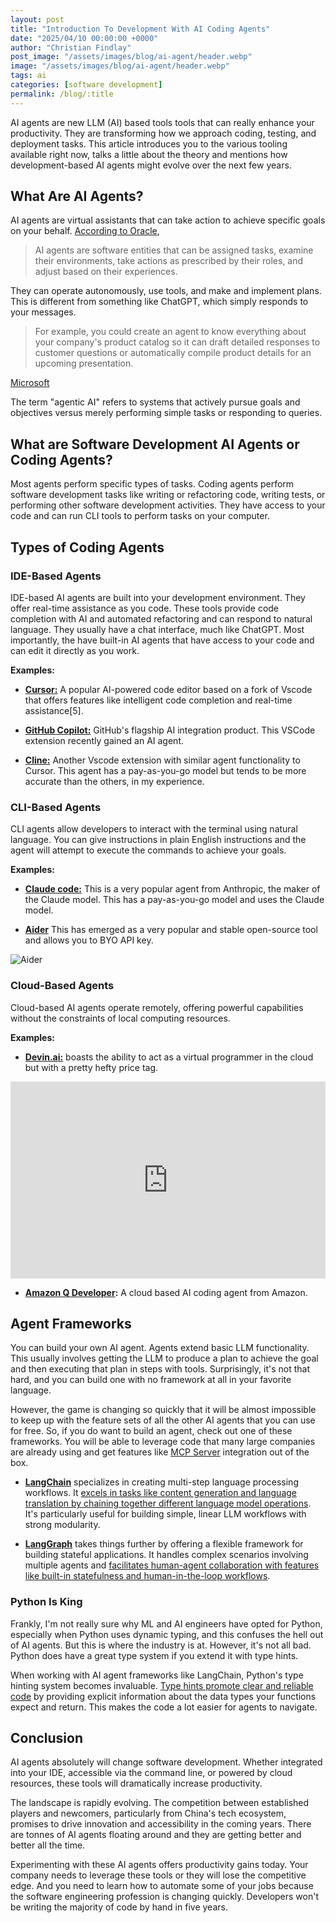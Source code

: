 ```yaml
---
layout: post
title: "Introduction To Development With AI Coding Agents"
date: "2025/04/10 00:00:00 +0000"
author: "Christian Findlay"
post_image: "/assets/images/blog/ai-agent/header.webp"
image: "/assets/images/blog/ai-agent/header.webp"
tags: ai
categories: [software development]
permalink: /blog/:title
---
```


AI agents are new LLM (AI) based tools tools that can really enhance your productivity. They are transforming how we approach coding, testing, and deployment tasks. This article introduces you to the various tooling available right now, talks a little about the theory and mentions how development-based AI agents might evolve over the next few years.

## What Are AI Agents?
AI agents are virtual assistants that can take action to achieve specific goals on your behalf. [According to Oracle](https://www.oracle.com/au/artificial-intelligence/ai-agents/),

> AI agents are software entities that can be assigned tasks, examine their environments, take actions as prescribed by their roles, and adjust based on their experiences.

They can operate autonomously, use tools, and make and implement plans. This is different from something like ChatGPT, which simply responds to your messages.

> For example, you could create an agent to know everything about your company's product catalog so it can draft detailed responses to customer questions or automatically compile product details for an upcoming presentation.

[Microsoft](https://news.microsoft.com/source/features/ai/ai-agents-what-they-are-and-how-theyll-change-the-way-we-work/)

The term "agentic AI" refers to systems that actively pursue goals and objectives versus merely performing simple tasks or responding to queries. 

## What are Software Development AI Agents or Coding Agents?

Most agents perform specific types of tasks. Coding agents perform software development tasks like writing or refactoring code, writing tests, or performing other software development activities. They have access to your code and can run CLI tools to perform tasks on your computer.

## Types of Coding Agents

### IDE-Based Agents

IDE-based AI agents are built into your development environment. They offer real-time assistance as you code. These tools provide code completion with AI and automated refactoring and can respond to natural language. They usually have a chat interface, much like ChatGPT. Most importantly, the have built-in AI agents that have access to your code and can edit it directly as you work.

**Examples:**

- [**Cursor:**](https://www.cursor.com) A popular AI-powered code editor based on a fork of Vscode that offers features like intelligent code completion and real-time assistance[5].

<!-- <video controls src="[/assets/images/blog/nimble_charts/iosdemo.mp4](https://assets.basehub.com/191e7e6d/2c99e8a087f981290dc74d2b621a7192/current-best-for-two-mp4.mp4)" title="Cursor"  width="100%" height="360" style="border-radius: 6px;align-items: center;" alt="Cursor Demo"></video> -->

- [**GitHub Copilot:**](https://github.com/features/copilot) GitHub's flagship AI integration product. This VSCode extension recently gained an AI agent.

- [**Cline:**](https://cline.bot/) Another Vscode extension with similar agent functionality to Cursor. This agent has a pay-as-you-go model but tends to be more accurate than the others, in my experience.

### CLI-Based Agents

CLI agents allow developers to interact with the terminal using natural language. You can give instructions in plain English instructions and the agent will attempt to execute the commands to achieve your goals.

**Examples:**

- [**Claude code:**](https://docs.anthropic.com/en/docs/agents-and-tools/claude-code/overview) This is a very popular agent from Anthropic, the maker of the Claude model. This has a pay-as-you-go model and uses the Claude model.

- [**Aider**](https://github.com/Aider-AI/aider) This has emerged as a very popular and stable open-source tool and allows you to BYO API key.

![Aider](https://camo.githubusercontent.com/6d2d9a8d839bed3d9dc1bf62d47f0767e19906ce76d369a78ef9805dbfb34609/68747470733a2f2f61696465722e636861742f6173736574732f73637265656e636173742e737667)
  
### Cloud-Based Agents

Cloud-based AI agents operate remotely, offering powerful capabilities without the constraints of local computing resources.

**Examples:**

- [**Devin.ai:**](https://devin.ai) boasts the ability to act as a virtual programmer in the cloud but with a pretty hefty price tag.

<iframe 
    width= "100%" 
    height= "315" 
    src="https://www.youtube.com/embed/fjHtjT7GO1c" 
    title= "Devin AI Demo"
    frameborder= "0" 
    allow="accelerometer; autoplay; clipboard-write; encrypted-media; gyroscope; picture-in-picture" 
    allowfullscreen>
</iframe>

- **[Amazon Q Developer](https://aws.amazon.com/q/developer/):** A cloud based AI coding agent from Amazon.

## Agent Frameworks

You can build your own AI agent. Agents extend basic LLM functionality. This usually involves getting the LLM to produce a plan to achieve the goal and then executing that plan in steps with tools. Surprisingly, it's not that hard, and you can build one with no framework at all in your favorite language.

However, the game is changing so quickly that it will be almost impossible to keep up with the feature sets of all the other AI agents that you can use for free. So, if you do want to build an agent, check out one of these frameworks. You will be able to leverage code that many large companies are already using and get features like [MCP Server](https://modelcontextprotocol.io) integration out of the box.

- [**LangChain**](https://www.langchain.com/) specializes in creating multi-step language processing workflows. It [excels in tasks like content generation and language translation by chaining together different language model operations](https://www.getzep.com/ai-agents/langchain-agents-langgraph). It's particularly useful for building simple, linear LLM workflows with strong modularity.

- [**LangGraph**](https://www.langchain.com/langgraph) takes things further by offering a flexible framework for building stateful applications. It handles complex scenarios involving multiple agents and [facilitates human-agent collaboration with features like built-in statefulness and human-in-the-loop workflows](https://www.getzep.com/ai-agents/langchain-agents-langgraph).

### Python Is King

Frankly, I'm not really sure why ML and AI engineers have opted for Python, especially when Python uses dynamic typing, and this confuses the hell out of AI agents. But this is where the industry is at. However, it's not all bad. Python does have a great type system if you extend it with type hints.

When working with AI agent frameworks like LangChain, Python's type hinting system becomes invaluable. [Type hints promote clear and reliable code](https://dagster.io/blog/python-type-hinting) by providing explicit information about the data types your functions expect and return. This makes the code a lot easier for agents to navigate.

## Conclusion

AI agents absolutely will change software development. Whether integrated into your IDE, accessible via the command line, or powered by cloud resources, these tools will dramatically increase productivity.

The landscape is rapidly evolving. The competition between established players and newcomers, particularly from China's tech ecosystem, promises to drive innovation and accessibility in the coming years. There are tonnes of AI agents floating around and they are getting better and better all the time.

Experimenting with these AI agents offers productivity gains today. Your company needs to leverage these tools or they will lose the competitive edge. And you need to learn how to automate some of your jobs because the software engineering profession is changing quickly. Developers won't be writing the majority of code by hand in five years.